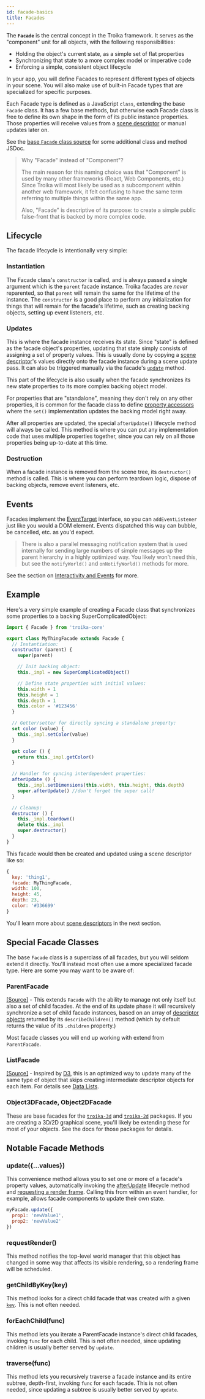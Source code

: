 ```yaml
---
id: facade-basics
title: Facades
---
```


The **`Facade`** is the central concept in the Troika framework. It serves as the "component" unit for all objects, with the following responsibilities:

- Holding the object's current state, as a simple set of flat properties
- Synchronizing that state to a more complex model or imperative code
- Enforcing a simple, consistent object lifecycle

In your app, you will define Facades to represent different types of objects in your scene. You will also make use of built-in Facade types that are specialized for specific purposes. 

Each Facade type is defined as a JavaScript `class`, extending the base `Facade` class. It has a few base methods, but otherwise each Facade class is free to define its own shape in the form of its public instance properties. Those properties will receive values from a [scene descriptor](scene-descriptors.md) or manual updates later on.

See the [base `Facade` class source](https://github.com/protectwise/troika/blob/master/packages/troika-core/src/facade/Facade.js) for some additional class and method JSDoc.

> Why "Facade" instead of "Component"?
> 
> The main reason for this naming choice was that "Component" is used by many other frameworks (React, Web Components, etc.) Since Troika will most likely be used as a subcomponent within another web framework, it felt confusing to have the same term referring to multiple things within the same app.
> 
> Also, "Facade" is descriptive of its purpose: to create a simple public false-front that is backed by more complex code.


## Lifecycle

The facade lifecycle is intentionally very simple:

### Instantiation

The Facade class's `constructor` is called, and is always passed a single argument which is the `parent` facade instance. Troika facades are _never_ reparented, so that `parent` will remain the same for the lifetime of the instance. The `constructor` is a good place to perform any initialization for things that will remain for the facade's lifetime, such as creating backing objects, setting up event listeners, etc.

### Updates

This is where the facade instance receives its state. Since "state" is defined as the facade object's properties, updating that state simply consists of assigning a set of property values. This is usually done by copying a [scene descriptor](scene-descriptors.md)'s values directly onto the facade instance during a scene update pass. It can also be triggered manually via the facade's [`update`](#updatevalues) method.

This part of the lifecycle is also usually when the facade synchronizes its new state properties to its more complex backing object model.

For properties that are "standalone", meaning they don't rely on any other properties, it is common for the facade class to define [property accessors](https://developer.mozilla.org/en-US/docs/Web/JavaScript/Guide/Working_with_Objects#defining_getters_and_setters) where the `set()` implementation updates the backing model right away.

After all properties are updated, the special `afterUpdate()` lifecycle method will always be called. This method is where you can put any implementation code that uses multiple properties together, since you can rely on all those properties being up-to-date at this time.

### Destruction

When a facade instance is removed from the scene tree, its `destructor()` method is called. This is where you can perform teardown logic, dispose of backing objects, remove event listeners, etc.


## Events

Facades implement the [EventTarget](https://developer.mozilla.org/en-US/docs/Web/API/EventTarget) interface, so you can `addEventListener` just like you would a DOM element. Events dispatched this way can bubble, be cancelled, etc. as you'd expect.

> There is also a parallel messaging notification system that is used internally for sending large numbers of simple messages up the parent hierarchy in a highly optimized way. You likely won't need this, but see the `notifyWorld()` and `onNotifyWorld()` methods for more.

See the section on [Interactivity and Events](./interactivity-and-events.md) for more.


## Example

Here's a very simple example of creating a Facade class that synchronizes some properties to a backing SuperComplicatedObject:

```js
import { Facade } from 'troika-core'

export class MyThingFacade extends Facade {
  // Instantiation:
  constructor (parent) {
    super(parent)

    // Init backing object:
    this._impl = new SuperComplicatedObject()

    // Define state properties with initial values:
    this.width = 1
    this.height = 1
    this.depth = 1
    this.color = '#123456'
  }

  // Getter/setter for directly syncing a standalone property:
  set color (value) {
    this._impl.setColor(value)
  }

  get color () {
    return this._impl.getColor()
  }

  // Handler for syncing interdependent properties:
  afterUpdate () {
    this._impl.setDimensions(this.width, this.height, this.depth)
    super.afterUpdate() //don't forget the super call!
  }

  // Cleanup:
  destructor () {
    this._impl.teardown()
    delete this._impl
    super.destructor()
  }
}
```

This facade would then be created and updated using a scene descriptor like so:

```js
{
  key: 'thing1',
  facade: MyThingFacade,
  width: 100,
  height: 45,
  depth: 23,
  color: '#336699'
}
```

You'll learn more about [scene descriptors](./scene-descriptors.md) in the next section.


## Special Facade Classes

The base `Facade` class is a superclass of all facades, but you will seldom extend it directly. You'll instead most often use a more specialized facade type. Here are some you may want to be aware of:

### ParentFacade 

[[Source]](https://github.com/protectwise/troika/blob/master/packages/troika-core/src/facade/ParentFacade.js) - This extends `Facade` with the ability to manage not only itself but also a set of child facades. At the end of its update phase it will recursively synchronize a set of child facade instances, based on an array of [descriptor objects](scene-descriptors.md) returned by its `describeChildren()` method (which by default returns the value of its `.children` property.)

Most facade classes you will end up working with extend from `ParentFacade`.

### ListFacade

[[Source]](https://github.com/protectwise/troika/blob/master/packages/troika-core/src/facade/ListFacade.js) - Inspired by [D3](https://d3js.org/), this is an optimized way to update many of the same type of object that skips creating intermediate descriptor objects for each item. For details see [Data Lists](scene-descriptors.md#data-lists).

### Object3DFacade, Object2DFacade

These are base facades for the [`troika-3d`](../troika-3d/index.md) and [`troika-2d`](../troika-2d/index.md) packages. If you are creating a 3D/2D graphical scene, you'll likely be extending these for most of your objects. See the docs for those packages for details.


## Notable Facade Methods

### update({...values})

This convenience method allows you to set one or more of a facade's property values, automatically invoking the [afterUpdate](#updates) lifecycle method and [requesting a render frame](#requestrender). Calling this from within an event handler, for example, allows facade components to update their own state.

```js
myFacade.update({
  prop1: 'newValue1',
  prop2: 'newValue2'
})
```

### requestRender()

This method notifies the top-level world manager that this object has changed in some way that affects its visible rendering, so a rendering frame will be scheduled.

### getChildByKey(key)

This method looks for a direct child facade that was created with a given [`key`](scene-descriptors.md#key). This is not often needed.

### forEachChild(func)

This method lets you iterate a ParentFacade instance's direct child facades, invoking `func` for each child. This is not often needed, since updating children is usually better served by `update`.

### traverse(func)

This method lets you recursively traverse a facade instance and its entire subtree, depth-first, invoking `func` for each facade. This is not often needed, since updating a subtree is usually better served by `update`.

